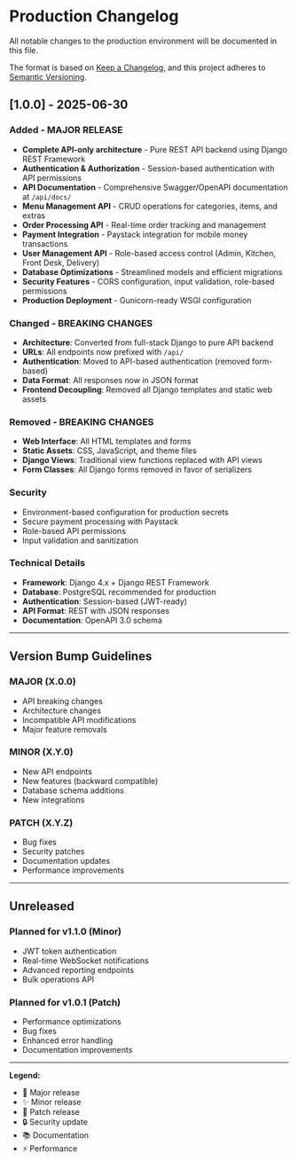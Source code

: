 # Production Changelog

All notable changes to the production environment will be documented in this file.

The format is based on [Keep a Changelog](https://keepachangelog.com/en/1.0.0/),
and this project adheres to [Semantic Versioning](https://semver.org/spec/v2.0.0.html).

## [1.0.0] - 2025-06-30

### Added - MAJOR RELEASE
- **Complete API-only architecture** - Pure REST API backend using Django REST Framework
- **Authentication & Authorization** - Session-based authentication with API permissions
- **API Documentation** - Comprehensive Swagger/OpenAPI documentation at `/api/docs/`
- **Menu Management API** - CRUD operations for categories, items, and extras
- **Order Processing API** - Real-time order tracking and management
- **Payment Integration** - Paystack integration for mobile money transactions
- **User Management API** - Role-based access control (Admin, Kitchen, Front Desk, Delivery)
- **Database Optimizations** - Streamlined models and efficient migrations
- **Security Features** - CORS configuration, input validation, role-based permissions
- **Production Deployment** - Gunicorn-ready WSGI configuration

### Changed - BREAKING CHANGES
- **Architecture**: Converted from full-stack Django to pure API backend
- **URLs**: All endpoints now prefixed with `/api/`
- **Authentication**: Moved to API-based authentication (removed form-based)
- **Data Format**: All responses now in JSON format
- **Frontend Decoupling**: Removed all Django templates and static web assets

### Removed - BREAKING CHANGES
- **Web Interface**: All HTML templates and forms
- **Static Assets**: CSS, JavaScript, and theme files
- **Django Views**: Traditional view functions replaced with API views
- **Form Classes**: All Django forms removed in favor of serializers

### Security
- Environment-based configuration for production secrets
- Secure payment processing with Paystack
- Role-based API permissions
- Input validation and sanitization

### Technical Details
- **Framework**: Django 4.x + Django REST Framework
- **Database**: PostgreSQL recommended for production
- **Authentication**: Session-based (JWT-ready)
- **API Format**: REST with JSON responses
- **Documentation**: OpenAPI 3.0 schema

---

## Version Bump Guidelines

### MAJOR (X.0.0)
- API breaking changes
- Architecture changes
- Incompatible API modifications
- Major feature removals

### MINOR (X.Y.0)
- New API endpoints
- New features (backward compatible)
- Database schema additions
- New integrations

### PATCH (X.Y.Z)
- Bug fixes
- Security patches
- Documentation updates
- Performance improvements

---

## Unreleased

### Planned for v1.1.0 (Minor)
- JWT token authentication
- Real-time WebSocket notifications
- Advanced reporting endpoints
- Bulk operations API

### Planned for v1.0.1 (Patch)
- Performance optimizations
- Bug fixes
- Enhanced error handling
- Documentation improvements

---

**Legend:**
- 🚀 Major release
- ✨ Minor release  
- 🐛 Patch release
- 🔒 Security update
- 📚 Documentation
- ⚡ Performance
